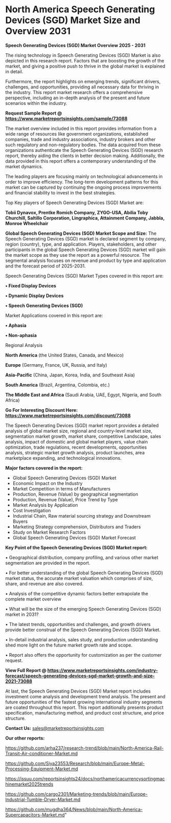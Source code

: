 # North America Speech Generating Devices (SGD) Market Size and Overview 2031

<Strong> Speech Generating Devices (SGD) Market Overview 2025 - 2031</strong>

The rising technology in Speech Generating Devices (SGD) Market is also depicted in this research report. Factors that are boosting the growth of the market, and giving a positive push to thrive in the global market is explained in detail.

Furthermore, the report highlights on emerging trends, significant drivers, challenges, and opportunities, providing all necessary data for thriving in the industry. This report market research offers a comprehensive perspective, including an in-depth analysis of the present and future scenarios within the industry.

<strong>Request Sample Report @ <a href=https://www.marketreportsinsights.com/sample/73088>https://www.marketreportsinsights.com/sample/73088</a></strong>

The market overview included in this report provides information from a wide range of resources like government organizations, established companies, trade and industry associations, industry brokers and other such regulatory and non-regulatory bodies. The data acquired from these organizations authenticate the Speech Generating Devices (SGD) research report, thereby aiding the clients in better decision making. Additionally, the data provided in this report offers a contemporary understanding of the market dynamics.

The leading players are focusing mainly on technological advancements in order to improve efficiency. The long-term development patterns for this market can be captured by continuing the ongoing process improvements and financial stability to invest in the best strategies.

Top Key players of Speech Generating Devices (SGD) Market are:

<strong>Tobii Dynavox, Prentke Romich Company, ZYGO-USA, Abilia Toby Churchill, Saltillo Corporation, Lingraphica, Attainment Company, Jabbla, Monroe Wheelchair</strong>

<strong><b>Global Speech Generating Devices (SGD) Market Scope and Size:</b></strong>
The Speech Generating Devices (SGD) market is declared segment by company, region (country), type, and application. Players, stakeholders, and other participants in the global Speech Generating Devices (SGD) market will gain the market scope as they use the report as a powerful resource. The segmental analysis focuses on revenue and product by type and application and the forecast period of 2025-2031.

Speech Generating Devices (SGD) Market Types covered in this report are:

<strong>• Fixed Display Devices

• Dynamic Display Devices

• Speech Generating Devices (SGD)</strong>

Market Applications covered in this report are:

<strong>• Aphasia

• Non-aphasia</strong> 

Regional Analysis

<strong>North America</strong> (the United States, Canada, and Mexico)

<strong>Europe</strong> (Germany, France, UK, Russia, and Italy)

<strong>Asia-Pacific</strong> (China, Japan, Korea, India, and Southeast Asia)

<strong>South America</strong> (Brazil, Argentina, Colombia, etc.)

<strong>The Middle East and Africa</strong> (Saudi Arabia, UAE, Egypt, Nigeria, and South Africa)

<strong>Go For Interesting Discount Here: <a href=https://www.marketreportsinsights.com/discount/73088>https://www.marketreportsinsights.com/discount/73088</a></strong>

The Speech Generating Devices (SGD) market report provides a detailed analysis of global market size, regional and country-level market size, segmentation market growth, market share, competitive Landscape, sales analysis, impact of domestic and global market players, value chain optimization, trade regulations, recent developments, opportunities analysis, strategic market growth analysis, product launches, area marketplace expanding, and technological innovations.

<strong><b>Major factors covered in the report:</b></strong>
<ul>
  <li>Global Speech Generating Devices (SGD) Market </li>
  <li>Economic Impact on the Industry</li>
  <li>Market Competition in terms of Manufacturers</li>
  <li>Production, Revenue (Value) by geographical segmentation</li>
  <li>Production, Revenue (Value), Price Trend by Type</li>
  <li>Market Analysis by Application</li>
  <li>Cost Investigation</li>
  <li>Industrial Chain, Raw material sourcing strategy and Downstream Buyers</li>
  <li>Marketing Strategy comprehension, Distributors and Traders</li>
  <li>Study on Market Research Factors</li>
  <li>Global Speech Generating Devices (SGD) Market Forecast</li>
</ul>

<strong><b>Key Point of the Speech Generating Devices (SGD) Market report:</b></strong>

• Geographical distribution, company profiling, and various other market segmentation are provided in the report.

• For better understanding of the global Speech Generating Devices (SGD) market status, the accurate market valuation which comprises of size, share, and revenue are also covered.

• Analysis of the competitive dynamic factors better extrapolate the complete market overview

• What will be the size of the emerging Speech Generating Devices (SGD) market in 2031?

• The latest trends, opportunities and challenges, and growth drivers provide better construal of the Speech Generating Devices (SGD) Market.

• In-detail industrial analysis, sales study, and production understanding shed more light on the future market growth rate and scope.

• Report also offers the opportunity for customization as per the customer request.

<strong><b>View Full Report @ <a href=https://www.marketreportsinsights.com/industry-forecast/speech-generating-devices-sgd-market-growth-and-size-2021-73088>https://www.marketreportsinsights.com/industry-forecast/speech-generating-devices-sgd-market-growth-and-size-2021-73088</a></b></strong>


At last, the Speech Generating Devices (SGD) Market report includes investment come analysis and development trend analysis. The present and future opportunities of the fastest growing international industry segments are coated throughout this report. This report additionally presents product specification, manufacturing method, and product cost structure, and price structure.

<strong>Contact Us:</strong>
sales@marketreportsinsights.com

<strong>Our other reports:</strong>

<a href=https://github.com/arha237/research-trend/blob/main/North-America-Rail-Transit-Air-conditioner-Market.md>https://github.com/arha237/research-trend/blob/main/North-America-Rail-Transit-Air-conditioner-Market.md</a>

<a href=https://github.com/Siya23553/Research/blob/main/Europe-Metal-Processing-Equipment-Market.md>https://github.com/Siya23553/Research/blob/main/Europe-Metal-Processing-Equipment-Market.md</a>

<a href=https://issuu.com/reportsinsights24/docs/northamericacurrencysortingmachinemarket2025trends>https://issuu.com/reportsinsights24/docs/northamericacurrencysortingmachinemarket2025trends</a>

<a href=https://github.com/cargo2301/Marketing-trends/blob/main/Europe-Industrial-Tumble-Dryer-Market.md>https://github.com/cargo2301/Marketing-trends/blob/main/Europe-Industrial-Tumble-Dryer-Market.md</a>

<a href=https://github.com/mugdha364/News/blob/main/North-America-Supercapacitors-Market.md>https://github.com/mugdha364/News/blob/main/North-America-Supercapacitors-Market.md</a>"
